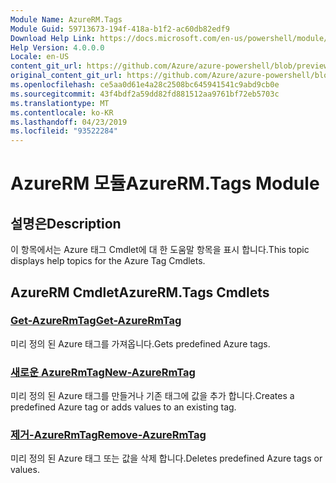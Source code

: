 ```yaml
---
Module Name: AzureRM.Tags
Module Guid: 59713673-194f-418a-b1f2-ac60db82edf9
Download Help Link: https://docs.microsoft.com/en-us/powershell/module/azurerm.tags
Help Version: 4.0.0.0
Locale: en-US
content_git_url: https://github.com/Azure/azure-powershell/blob/preview/src/ResourceManager/Tags/Commands.Tags/help/AzureRM.Tags.md
original_content_git_url: https://github.com/Azure/azure-powershell/blob/preview/src/ResourceManager/Tags/Commands.Tags/help/AzureRM.Tags.md
ms.openlocfilehash: ce5aa0d61e4a28c2508bc645941541c9abd9cb0e
ms.sourcegitcommit: 43f4bdf2a59dd82fd881512aa9761bf72eb5703c
ms.translationtype: MT
ms.contentlocale: ko-KR
ms.lasthandoff: 04/23/2019
ms.locfileid: "93522284"
---
```

# <span data-ttu-id="ee3ff-101">AzureRM 모듈</span><span class="sxs-lookup"><span data-stu-id="ee3ff-101">AzureRM.Tags Module</span></span>
## <span data-ttu-id="ee3ff-102">설명은</span><span class="sxs-lookup"><span data-stu-id="ee3ff-102">Description</span></span>
<span data-ttu-id="ee3ff-103">이 항목에서는 Azure 태그 Cmdlet에 대 한 도움말 항목을 표시 합니다.</span><span class="sxs-lookup"><span data-stu-id="ee3ff-103">This topic displays help topics for the Azure Tag Cmdlets.</span></span>

## <span data-ttu-id="ee3ff-104">AzureRM Cmdlet</span><span class="sxs-lookup"><span data-stu-id="ee3ff-104">AzureRM.Tags Cmdlets</span></span>
### [<span data-ttu-id="ee3ff-105">Get-AzureRmTag</span><span class="sxs-lookup"><span data-stu-id="ee3ff-105">Get-AzureRmTag</span></span>](Get-AzureRmTag.md)
<span data-ttu-id="ee3ff-106">미리 정의 된 Azure 태그를 가져옵니다.</span><span class="sxs-lookup"><span data-stu-id="ee3ff-106">Gets predefined Azure tags.</span></span>

### [<span data-ttu-id="ee3ff-107">새로운 AzureRmTag</span><span class="sxs-lookup"><span data-stu-id="ee3ff-107">New-AzureRmTag</span></span>](New-AzureRmTag.md)
<span data-ttu-id="ee3ff-108">미리 정의 된 Azure 태그를 만들거나 기존 태그에 값을 추가 합니다.</span><span class="sxs-lookup"><span data-stu-id="ee3ff-108">Creates a predefined Azure tag or adds values to an existing tag.</span></span>

### [<span data-ttu-id="ee3ff-109">제거-AzureRmTag</span><span class="sxs-lookup"><span data-stu-id="ee3ff-109">Remove-AzureRmTag</span></span>](Remove-AzureRmTag.md)
<span data-ttu-id="ee3ff-110">미리 정의 된 Azure 태그 또는 값을 삭제 합니다.</span><span class="sxs-lookup"><span data-stu-id="ee3ff-110">Deletes predefined Azure tags or values.</span></span>

